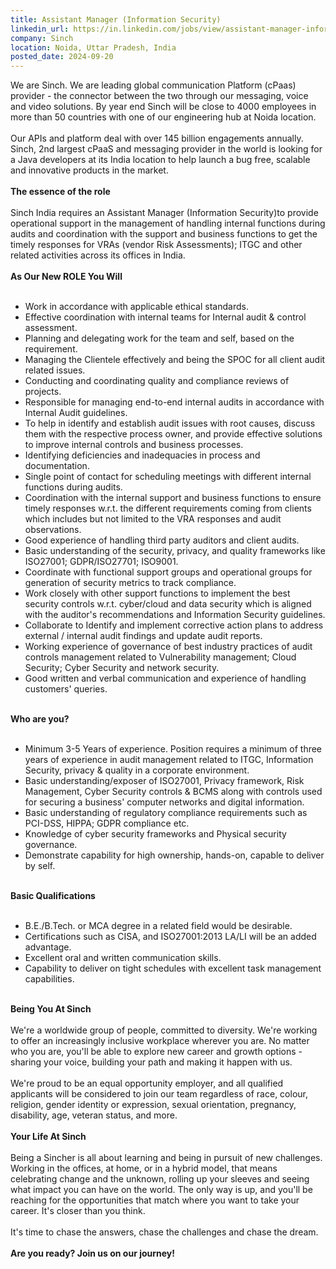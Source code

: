 ```yaml
---
title: Assistant Manager (Information Security)
linkedin_url: https://in.linkedin.com/jobs/view/assistant-manager-information-security-at-sinch-3997200679?position=48&pageNum=0&refId=V%2BYelADDkwm8o3tcjethsg%3D%3D&trackingId=TGpzUX2b0B5uVFrE3%2Fi85Q%3D%3D
company: Sinch
location: Noida, Uttar Pradesh, India
posted_date: 2024-09-20
---
```


<div class="description__text description__text--rich">
<section class="show-more-less-html" data-max-lines="5">
<div class="show-more-less-html__markup show-more-less-html__markup--clamp-after-5 relative overflow-hidden">
          We are Sinch. We are leading global communication Platform (cPaas) provider - the connector between the two through our messaging, voice and video solutions. By year end Sinch will be close to 4000 employees in more than 50 countries with one of our engineering hub at Noida location.<br/><br/>Our APIs and platform deal with over 145 billion engagements annually. Sinch, 2nd largest cPaaS and messaging provider in the world is looking for a Java developers at its India location to help launch a bug free, scalable and innovative products in the market.<br/><br/><strong>The essence of the role<br/><br/></strong>Sinch India requires an Assistant Manager (Information Security)to provide operational support in the management of handling internal functions during audits and coordination with the support and business functions to get the timely responses for VRAs (vendor Risk Assessments); ITGC and other related activities across its offices in India.<br/><br/><strong>As Our New ROLE You Will<br/><br/></strong><ul><li>Work in accordance with applicable ethical standards.</li><li>Effective coordination with internal teams for Internal audit &amp; control assessment.</li><li>Planning and delegating work for the team and self, based on the requirement.</li><li>Managing the Clientele effectively and being the SPOC for all client audit related issues.</li><li>Conducting and coordinating quality and compliance reviews of projects.</li><li>Responsible for managing end-to-end internal audits in accordance with Internal Audit guidelines.</li><li>To help in identify and establish audit issues with root causes, discuss them with the respective process owner, and provide effective solutions to improve internal controls and business processes.</li><li>Identifying deficiencies and inadequacies in process and documentation.</li><li>Single point of contact for scheduling meetings with different internal functions during audits.</li><li>Coordination with the internal support and business functions to ensure timely responses w.r.t. the different requirements coming from clients which includes but not limited to the VRA responses and audit observations.</li><li>Good experience of handling third party auditors and client audits.</li><li>Basic understanding of the security, privacy, and quality frameworks like ISO27001; GDPR/ISO27701; ISO9001.</li><li>Coordinate with functional support groups and operational groups for generation of security metrics to track compliance.</li><li>Work closely with other support functions to implement the best security controls w.r.t. cyber/cloud and data security which is aligned with the auditor's recommendations and Information Security guidelines.</li><li>Collaborate to Identify and implement corrective action plans to address external / internal audit findings and update audit reports.</li><li>Working experience of governance of best industry practices of audit controls management related to Vulnerability management; Cloud Security; Cyber Security and network security.</li><li>Good written and verbal communication and experience of handling customers' queries.<br/><br/></li></ul><strong>Who are you?<br/><br/></strong><ul><li>Minimum 3-5 Years of experience. Position requires a minimum of three years of experience in audit management related to ITGC, Information Security, privacy &amp; quality in a corporate environment. </li><li>Basic understanding/exposer of ISO27001, Privacy framework, Risk Management, Cyber Security controls &amp; BCMS along with controls used for securing a business' computer networks and digital information. </li><li>Basic understanding of regulatory compliance requirements such as PCI-DSS, HIPPA; GDPR compliance etc.</li><li>Knowledge of cyber security frameworks and Physical security governance.</li><li>Demonstrate capability for high ownership, hands-on, capable to deliver by self.<br/><br/></li></ul><strong>Basic Qualifications<br/><br/></strong><ul><li>B.E./B.Tech. or MCA degree in a related field would be desirable.</li><li>Certifications such as CISA, and ISO27001:2013 LA/LI will be an added advantage.</li><li>Excellent oral and written communication skills.</li><li>Capability to deliver on tight schedules with excellent task management capabilities.<br/><br/></li></ul><strong>Being You At Sinch<br/><br/></strong>We're a worldwide group of people, committed to diversity. We're working to offer an increasingly inclusive workplace wherever you are. No matter who you are, you'll be able to explore new career and growth options - sharing your voice, building your path and making it happen with us.<br/><br/>We're proud to be an equal opportunity employer, and all qualified applicants will be considered to join our team regardless of race, colour, religion, gender identity or expression, sexual orientation, pregnancy, disability, age, veteran status, and more.<br/><br/><strong>Your Life At Sinch<br/><br/></strong>Being a Sincher is all about learning and being in pursuit of new challenges. Working in the offices, at home, or in a hybrid model, that means celebrating change and the unknown, rolling up your sleeves and seeing what impact you can have on the world. The only way is up, and you'll be reaching for the opportunities that match where you want to take your career. It's closer than you think.<br/><br/>It's time to chase the answers, chase the challenges and chase the dream.<br/><br/><strong>Are you ready? Join us on our journey!</strong>
</div>


<!-- --> </section>
</div>
